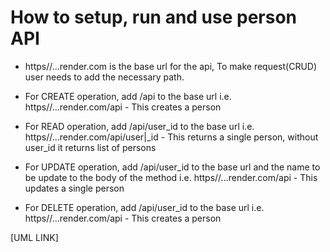 # How to setup, run and use person API

- https//...render.com is the base url for the api, To make request(CRUD)
user needs to add the necessary path.

- For CREATE operation, add /api to the base url i.e.
  https//...render.com/api - This creates a person

- For READ operation, add /api/user_id to the base url i.e.
  https//...render.com/api/user|_id - This returns a single person, without 
				      user_id it returns list of persons

- For UPDATE operation, add /api/user_id to the base url and the name to be update to the body of the method i.e.
  https//...render.com/api - This updates a single person

- For DELETE operation, add /api/user_id to the base url i.e.
  https//...render.com/api - This creates a person

[UML LINK]
